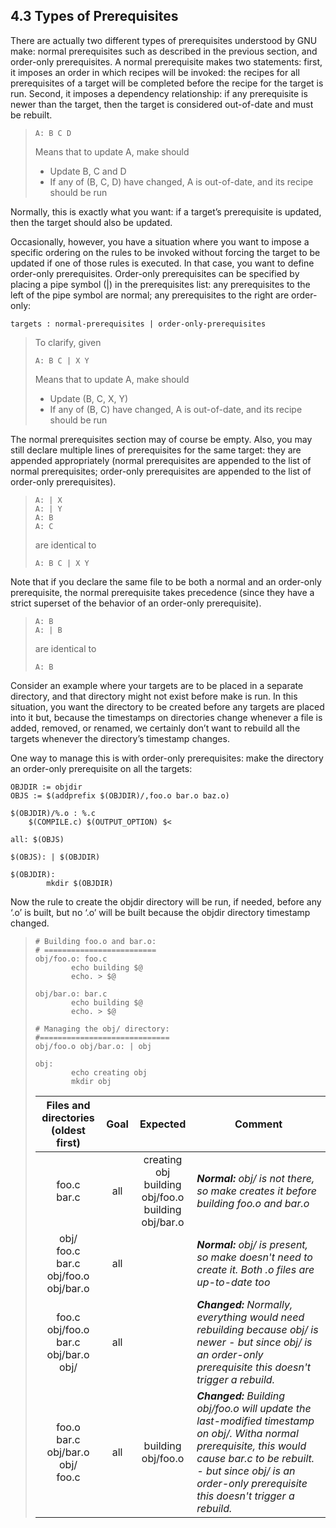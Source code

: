 ## 4.3 Types of Prerequisites
There are actually two different types of prerequisites understood by GNU make: normal prerequisites such as described in the previous section, and order-only prerequisites. A normal prerequisite makes two statements: first, it imposes an order in which recipes will be invoked: the recipes for all prerequisites of a target will be completed before the recipe for the target is run. Second, it imposes a dependency relationship: if any prerequisite is newer than the target, then the target is considered out-of-date and must be rebuilt.

>     A: B C D
>
> Means that to update A, make should
>
> - Update B, C and D
> - If any of (B, C, D) have changed, A is out-of-date, and its recipe should be run

Normally, this is exactly what you want: if a target’s prerequisite is updated, then the target should also be updated.

Occasionally, however, you have a situation where you want to impose a specific ordering on the rules to be invoked without forcing the target to be updated if one of those rules is executed. In that case, you want to define order-only prerequisites. Order-only prerequisites can be specified by placing a pipe symbol (|) in the prerequisites list: any prerequisites to the left of the pipe symbol are normal; any prerequisites to the right are order-only:

    targets : normal-prerequisites | order-only-prerequisites

> To clarify, given
>
>     A: B C | X Y
> Means that to update A, make should
>
> - Update (B, C, X, Y)
> - If any of (B, C) have changed, A is out-of-date, and its recipe should be run

The normal prerequisites section may of course be empty. Also, you may still declare multiple lines of prerequisites for the same target: they are appended appropriately (normal prerequisites are appended to the list of normal prerequisites; order-only prerequisites are appended to the list of order-only prerequisites).

>     A: | X
>     A: | Y
>     A: B
>     A: C
>
> are identical to
>
>     A: B C | X Y

Note that if you declare the same file to be both a normal and an order-only prerequisite, the normal prerequisite takes precedence (since they have a strict superset of the behavior of an order-only prerequisite).

>     A: B
>     A: | B
>
> are identical to
>
>     A: B

Consider an example where your targets are to be placed in a separate directory, and that directory might not exist before make is run. In this situation, you want the directory to be created before any targets are placed into it but, because the timestamps on directories change whenever a file is added, removed, or renamed, we certainly don’t want to rebuild all the targets whenever the directory’s timestamp changes. 

One way to manage this is with order-only prerequisites: make the directory an order-only prerequisite on all the targets:

    OBJDIR := objdir
    OBJS := $(addprefix $(OBJDIR)/,foo.o bar.o baz.o)
    
    $(OBJDIR)/%.o : %.c
        $(COMPILE.c) $(OUTPUT_OPTION) $<
    
    all: $(OBJS)
    
    $(OBJS): | $(OBJDIR)
    
    $(OBJDIR):
            mkdir $(OBJDIR)

Now the rule to create the objdir directory will be run, if needed, before any ‘.o’ is built, but no ‘.o’ will be built because the objdir directory timestamp changed.

>     # Building foo.o and bar.o:
>     # =========================
>     obj/foo.o: foo.c
>             echo building $@
>             echo. > $@
>     
>     obj/bar.o: bar.c
>             echo building $@
>             echo. > $@
>     
>     # Managing the obj/ directory:
>     #=============================
>     obj/foo.o obj/bar.o: | obj
>
>     obj:
>             echo creating obj
>             mkdir obj
>
> | Files and directories<br>(oldest first)          | Goal | Expected | Comment |
> | :----------------------------------------------: | :--: | :---------------------------------------------: | ---
> | foo.c<br>bar.c                                   | all  | creating obj<br>building obj/foo.o<br>building obj/bar.o| __*Normal:*__ *obj/ is not there, so make creates it before building foo.o and bar.o*
> | obj/<br>foo.c<br>bar.c<br>obj/foo.o<br>obj/bar.o | all  |                    | __*Normal:*__ *obj/ is present, so make doesn't need to create it. Both .o files are up-to-date too*
> | foo.c<br>obj/foo.o<br>bar.c<br>obj/bar.o<br>obj/ | all  |                    | __*Changed:*__ *Normally, everything would need rebuilding because obj/ is newer - but since obj/ is an order-only prerequisite this doesn't trigger a rebuild.*
> | foo.o<br>bar.c<br>obj/bar.o<br>obj/<br>foo.c     | all  | building obj/foo.o | __*Changed:*__ *Building obj/foo.o will update the last-modified timestamp on obj/. Witha normal prerequisite, this would cause bar.c to be rebuilt. - but since obj/ is an order-only prerequisite this doesn't trigger a rebuild.*
